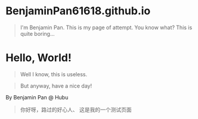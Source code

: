 # BenjaminPan61618.github.io
> I'm Benjamin Pan. This is my page of attempt.
You know what?
This is quite boring...

# Hello, World!

> Well I know, this is useless.

> But anyway, have a nice day!

By Benjamin Pan @ Hubu

> 你好呀，路过的好心人、
> 这是我的一个测试页面

